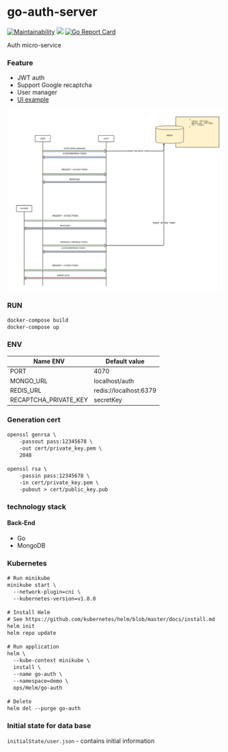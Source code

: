 # go-auth-server

[![Maintainability](https://api.codeclimate.com/v1/badges/32dbb31cde6ea8f52cf0/maintainability)](https://codeclimate.com/github/batazor/go-auth/maintainability)
[![](https://images.microbadger.com/badges/image/batazor/go-auth.svg)](https://microbadger.com/images/batazor/go-auth "Get your own image badge on microbadger.com")
[![Go Report Card](https://goreportcard.com/badge/github.com/micro-company/go-auth)](https://goreportcard.com/report/github.com/micro-company/go-auth)

Auth micro-service


### Feature

+ JWT auth
+ Support Google recaptcha
+ User manager
+ [UI example](https://micro-company.github.io/react-app/)


![Schema auth-service](docs/schema.png)

### RUN

```
docker-compose build
docker-compose up
```

### ENV

| Name ENV              | Default value             |
|-----------------------|---------------------------|
| PORT                  | 4070                      |
| MONGO_URL             | localhost/auth            |
| REDIS_URL             | redis://localhost:6379    |
| RECAPTCHA_PRIVATE_KEY | secretKey                 |

### Generation cert

```
openssl genrsa \
    -passout pass:12345678 \
    -out cert/private_key.pem \
    2048
    
openssl rsa \
    -passin pass:12345678 \
    -in cert/private_key.pem \
    -pubout > cert/public_key.pub
```

### technology stack

#### Back-End

* Go
* MongoDB

### Kubernetes

```
# Run minikube
minikube start \
  --network-plugin=cni \
  --kubernetes-version=v1.8.0
  
# Install Helm
# See https://github.com/kubernetes/helm/blob/master/docs/install.md
helm init
helm repo update

# Run application
helm \
  --kube-context minikube \
  install \
  --name go-auth \
  --namespace=demo \
  ops/Helm/go-auth
  
# Delete
helm del --purge go-auth
```

### Initial state for data base

`initialState/user.json` - contains initial information 